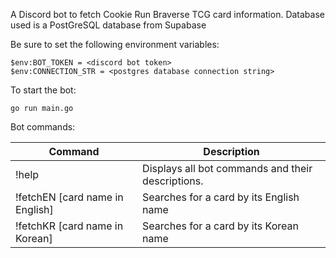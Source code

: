 A Discord bot to fetch Cookie Run Braverse TCG card information. Database used is a PostGreSQL database from Supabase

Be sure to set the following environment variables:

    $env:BOT_TOKEN = <discord bot token>
    $env:CONNECTION_STR = <postgres database connection string>

To start the bot:

    go run main.go

Bot commands:

| Command  | Description |
| ------------- | ------------- |
| !help  | Displays all bot commands and their descriptions.  |
| !fetchEN [card name in English] | Searches for a card by its English name  |
| !fetchKR [card name in Korean] | Searches for a card by its Korean name |
